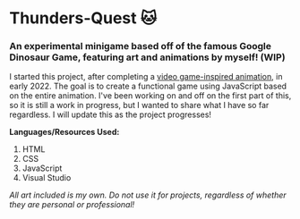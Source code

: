 # Thunders-Quest &#128049;  
### An experimental minigame based off of the famous Google Dinosaur Game, featuring art and animations by myself! (WIP)  

I started this project, after completing a [video game-inspired animation](https://www.youtube.com/watch?v=UVGbENdQAhc), in early 2022. The goal is to create a functional game using JavaScript based on the entire animation. I've been working on and off on the first part of this, so it is still a work in progress, but I wanted to share what I have so far regardless. I will update this as the project progresses!  

**Languages/Resources Used:**  

1. HTML
2. CSS
3. JavaScript
4. Visual Studio

*All art included is my own. Do not use it for projects, regardless of whether they are personal or professional!*
